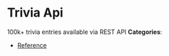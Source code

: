 # Trivia Api


100k+ trivia entries available via REST API
**Categories**:

- [Reference](https://github/awesome-apis/awesome-apis#reference)



